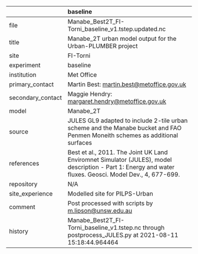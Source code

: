 |                   | baseline                                                                                                                                                |
|:------------------|:--------------------------------------------------------------------------------------------------------------------------------------------------------|
| file              | Manabe_Best2T_FI-Torni_baseline_v1.tstep.updated.nc                                                                                                     |
| title             | Manabe_2T urban model output for the Urban-PLUMBER project                                                                                              |
| site              | FI-Torni                                                                                                                                                |
| experiment        | baseline                                                                                                                                                |
| institution       | Met Office                                                                                                                                              |
| primary_contact   | Martin Best: martin.best@metoffice.gov.uk                                                                                                               |
| secondary_contact | Maggie Hendry: margaret.hendry@metoffice.gov.uk                                                                                                         |
| model             | Manabe_2T                                                                                                                                               |
| source            | JULES GL9 adapted to include 2-tile urban scheme and the Manabe bucket and FAO Penmen Moneith schemes as additional surfaces                            |
| references        | Best et al., 2011. The Joint UK Land Enviromnet Simulator (JULES), model description - Part 1: Energy and water fluxes. Geosci. Model Dev., 4, 677-699. |
| repository        | N/A                                                                                                                                                     |
| site_experience   | Modelled site for PILPS-Urban                                                                                                                           |
| comment           | Post processed with scripts by m.lipson@unsw.edu.au                                                                                                     |
| history           | Manabe_Best2T_FI-Torni_baseline_v1.tstep.nc through postprocess_JULES.py at 2021-08-11 15:18:44.964464                                                  |
